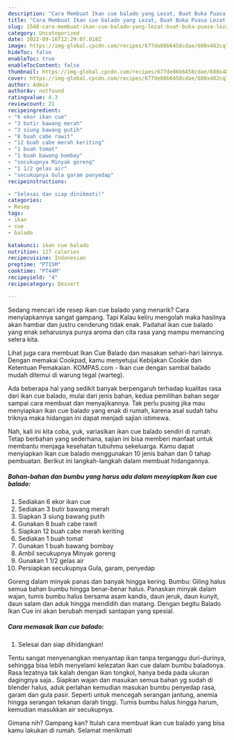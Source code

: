 ```yaml
---
description: "Cara Membuat Ikan cue balado yang Lezat, Buat Buka Puasa Lezat Sekali"
title: "Cara Membuat Ikan cue balado yang Lezat, Buat Buka Puasa Lezat Sekali"
slug: 1540-cara-membuat-ikan-cue-balado-yang-lezat-buat-buka-puasa-lezat-sekali
category: Uncategorized
date: 2022-09-16T12:29:07.018Z
image: https://img-global.cpcdn.com/recipes/677de86b6458cdae/680x482cq70/ikan-cue-balado-foto-resep-utama.jpg
hideToc: false
enableToc: true
enableTocContent: false
thumbnail: https://img-global.cpcdn.com/recipes/677de86b6458cdae/680x482cq70/ikan-cue-balado-foto-resep-utama.jpg
cover: https://img-global.cpcdn.com/recipes/677de86b6458cdae/680x482cq70/ikan-cue-balado-foto-resep-utama.jpg
author: Admin
authorAv: notfound
ratingvalue: 4.3
reviewcount: 21
recipeingredient:
- "6 ekor ikan cue"
- "3 butir bawang merah"
- "3 siung bawang putih"
- "8 buah cabe rawit"
- "12 buah cabe merah keriting"
- "1 buah tomat"
- "1 buah bawang bombay"
- "secukupnya Minyak goreng"
- "1 1/2 gelas air"
- "secukupnya Gula garam penyedap"
recipeinstructions:

- "Selesai dan siap dinikmati!"
categories:
- Resep
tags:
- ikan
- cue
- balado

katakunci: ikan cue balado 
nutrition: 127 calories
recipecuisine: Indonesian
preptime: "PT15M"
cooktime: "PT44M"
recipeyield: "4"
recipecategory: Dessert

---
```



Sedang mencari ide resep ikan cue balado yang menarik? Cara menyiapkannya sangat gampang. Tapi Kalau keliru mengolah maka hasilnya akan hambar dan justru cenderung tidak enak. Padahal ikan cue balado yang enak seharusnya punya aroma dan cita rasa yang mampu memancing selera kita.


Lihat juga cara membuat Ikan Cue Balado dan masakan sehari-hari lainnya. Dengan memakai Cookpad, kamu menyetujui Kebijakan Cookie dan Ketentuan Pemakaian. KOMPAS.com - Ikan cue dengan sambal balado mudah ditemui di warung tegal (warteg).

Ada beberapa hal yang sedikit banyak berpengaruh terhadap kualitas rasa dari ikan cue balado, mulai dari jenis bahan, kedua pemilihan bahan segar sampai cara membuat dan menyajikannya. Tak perlu pusing jika mau menyiapkan ikan cue balado yang enak di rumah, karena asal sudah tahu triknya maka hidangan ini dapat menjadi sajian istimewa.


Nah, kali ini kita coba, yuk, variasikan ikan cue balado sendiri di rumah. Tetap berbahan yang sederhana, sajian ini bisa memberi manfaat untuk membantu menjaga kesehatan tubuhmu sekeluarga. Kamu dapat menyiapkan Ikan cue balado menggunakan 10 jenis bahan dan 0 tahap pembuatan. Berikut ini langkah-langkah dalam membuat hidangannya.

<!--inarticleads1-->

##### Bahan-bahan dan bumbu yang harus ada dalam menyiapkan Ikan cue balado:

1. Sediakan 6 ekor ikan cue
1. Sediakan 3 butir bawang merah
1. Siapkan 3 siung bawang putih
1. Gunakan 8 buah cabe rawit
1. Siapkan 12 buah cabe merah keriting
1. Sediakan 1 buah tomat
1. Gunakan 1 buah bawang bombay
1. Ambil secukupnya Minyak goreng
1. Gunakan 1 1/2 gelas air
1. Persiapkan secukupnya Gula, garam, penyedap


Goreng dalam minyak panas dan banyak hingga kering. Bumbu: Giling halus semua bahan bumbu hingga benar-benar halus. Panaskan minyak dalam wajan, tumis bumbu halus bersama asam kandis, daun jeruk, daun kunyit, daun salam dan aduk hingga mendidih dan matang. Dengan begitu Balado Ikan Cue ini akan berubah menjadi santapan yang spesial. 

<!--inarticleads2-->

##### Cara memasak Ikan cue balado:


1. Selesai dan siap dihidangkan!

Tentu sangat menyenangkan menyantap ikan tanpa terganggu duri-durinya, sehingga bisa lebih menyelami kelezatan ikan cue dalam bumbu baladonya. Rasa lezatnya tak kalah dengan ikan tongkol, hanya beda pada ukuran dagingnya saja.. Siapkan wajan dan masukan semua bahan yg sudah di blender halus, aduk perlahan kemudian masukan bumbu penyedap rasa, garam dan gula pasir. Seperti untuk mencegah serangan jantung, anemia hingga serangan tekanan darah tinggi. Tumis bumbu halus hingga harum, kemudian masukkan air secukupnya. 

Gimana nih? Gampang kan? Itulah cara membuat ikan cue balado yang bisa kamu lakukan di rumah. Selamat menikmati
